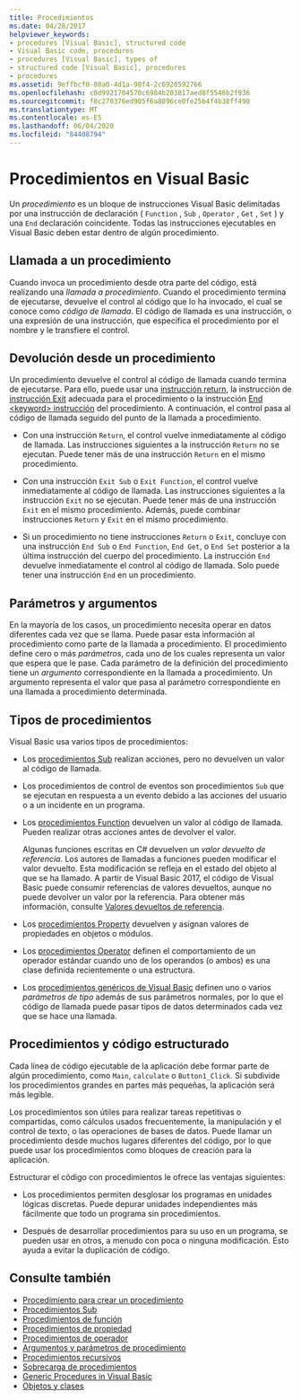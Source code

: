 ```yaml
---
title: Procedimientos
ms.date: 04/28/2017
helpviewer_keywords:
- procedures [Visual Basic], structured code
- Visual Basic code, procedures
- procedures [Visual Basic], types of
- structured code [Visual Basic], procedures
- procedures
ms.assetid: 9effbcf0-80a0-4d1a-98f4-2c6920592766
ms.openlocfilehash: c0d9921704570c6984b203817aed8f5546b2f936
ms.sourcegitcommit: f8c270376ed905f6a8896ce0fe25b4f4b38ff498
ms.translationtype: MT
ms.contentlocale: es-ES
ms.lasthandoff: 06/04/2020
ms.locfileid: "84408794"
---
```

# <a name="procedures-in-visual-basic"></a>Procedimientos en Visual Basic
Un *procedimiento* es un bloque de instrucciones Visual Basic delimitadas por una instrucción de declaración ( `Function` , `Sub` , `Operator` , `Get` , `Set` ) y una `End` declaración coincidente. Todas las instrucciones ejecutables en Visual Basic deben estar dentro de algún procedimiento.  
  
## <a name="calling-a-procedure"></a>Llamada a un procedimiento  
 Cuando invoca un procedimiento desde otra parte del código, está realizando una *llamada a procedimiento*. Cuando el procedimiento termina de ejecutarse, devuelve el control al código que lo ha invocado, el cual se conoce como *código de llamada*. El código de llamada es una instrucción, o una expresión de una instrucción, que especifica el procedimiento por el nombre y le transfiere el control.  
  
## <a name="returning-from-a-procedure"></a>Devolución desde un procedimiento  
 Un procedimiento devuelve el control al código de llamada cuando termina de ejecutarse. Para ello, puede usar una [instrucción return](../../../language-reference/statements/return-statement.md), la instrucción de [instrucción Exit](../../../language-reference/statements/exit-statement.md) adecuada para el procedimiento o la instrucción [End \<keyword> instrucción](../../../language-reference/statements/end-keyword-statement.md) del procedimiento. A continuación, el control pasa al código de llamada seguido del punto de la llamada a procedimiento.  
  
- Con una instrucción `Return`, el control vuelve inmediatamente al código de llamada. Las instrucciones siguientes a la instrucción `Return` no se ejecutan. Puede tener más de una instrucción `Return` en el mismo procedimiento.  
  
- Con una instrucción `Exit Sub` o `Exit Function`, el control vuelve inmediatamente al código de llamada. Las instrucciones siguientes a la instrucción `Exit` no se ejecutan. Puede tener más de una instrucción `Exit` en el mismo procedimiento. Además, puede combinar instrucciones `Return` y `Exit` en el mismo procedimiento.  
  
- Si un procedimiento no tiene instrucciones `Return` o `Exit`, concluye con una instrucción `End Sub` o `End Function`, `End Get`, o `End Set` posterior a la última instrucción del cuerpo del procedimiento. La instrucción `End` devuelve inmediatamente el control al código de llamada. Solo puede tener una instrucción `End` en un procedimiento.  
  
## <a name="parameters-and-arguments"></a>Parámetros y argumentos  
 En la mayoría de los casos, un procedimiento necesita operar en datos diferentes cada vez que se llama. Puede pasar esta información al procedimiento como parte de la llamada a procedimiento. El procedimiento define cero o más *parámetros*, cada uno de los cuales representa un valor que espera que le pase. Cada parámetro de la definición del procedimiento tiene un *argumento* correspondiente en la llamada a procedimiento. Un argumento representa el valor que pasa al parámetro correspondiente en una llamada a procedimiento determinada.  
  
## <a name="types-of-procedures"></a>Tipos de procedimientos  
 Visual Basic usa varios tipos de procedimientos:  
  
- Los [procedimientos Sub](./sub-procedures.md) realizan acciones, pero no devuelven un valor al código de llamada.  
  
- Los procedimientos de control de eventos son procedimientos `Sub` que se ejecutan en respuesta a un evento debido a las acciones del usuario o a un incidente en un programa.  
  
- Los [procedimientos Function](./function-procedures.md) devuelven un valor al código de llamada. Pueden realizar otras acciones antes de devolver el valor.

    Algunas funciones escritas en C# devuelven un *valor devuelto de referencia*. Los autores de llamadas a funciones pueden modificar el valor devuelto. Esta modificación se refleja en el estado del objeto al que se ha llamado. A partir de Visual Basic 2017, el código de Visual Basic puede consumir referencias de valores devueltos, aunque no puede devolver un valor por la referencia. Para obtener más información, consulte [Valores devueltos de referencia](ref-return-values.md).
  
- Los [procedimientos Property](./property-procedures.md) devuelven y asignan valores de propiedades en objetos o módulos.  
  
- Los [procedimientos Operator](./operator-procedures.md) definen el comportamiento de un operador estándar cuando uno de los operandos (o ambos) es una clase definida recientemente o una estructura.  
  
- Los [procedimientos genéricos de Visual Basic](../data-types/generic-procedures.md) definen uno o varios *parámetros de tipo* además de sus parámetros normales, por lo que el código de llamada puede pasar tipos de datos determinados cada vez que se hace una llamada.  
  
## <a name="procedures-and-structured-code"></a>Procedimientos y código estructurado  
 Cada línea de código ejecutable de la aplicación debe formar parte de algún procedimiento, como `Main`, `calculate` o `Button1_Click`. Si subdivide los procedimientos grandes en partes más pequeñas, la aplicación será más legible.  
  
 Los procedimientos son útiles para realizar tareas repetitivas o compartidas, como cálculos usados frecuentemente, la manipulación y el control de texto, o las operaciones de bases de datos. Puede llamar un procedimiento desde muchos lugares diferentes del código, por lo que puede usar los procedimientos como bloques de creación para la aplicación.  
  
 Estructurar el código con procedimientos le ofrece las ventajas siguientes:  
  
- Los procedimientos permiten desglosar los programas en unidades lógicas discretas. Puede depurar unidades independientes más fácilmente que todo un programa sin procedimientos.  
  
- Después de desarrollar procedimientos para su uso en un programa, se pueden usar en otros, a menudo con poca o ninguna modificación. Esto ayuda a evitar la duplicación de código.  
  
## <a name="see-also"></a>Consulte también

- [Procedimiento para crear un procedimiento](./how-to-create-a-procedure.md)
- [Procedimientos Sub](./sub-procedures.md)
- [Procedimientos de función](./function-procedures.md)
- [Procedimientos de propiedad](./property-procedures.md)
- [Procedimientos de operador](./operator-procedures.md)
- [Argumentos y parámetros de procedimiento](./procedure-parameters-and-arguments.md)
- [Procedimientos recursivos](./recursive-procedures.md)
- [Sobrecarga de procedimientos](./procedure-overloading.md)
- [Generic Procedures in Visual Basic](../data-types/generic-procedures.md)
- [Objetos y clases](../objects-and-classes/index.md)
